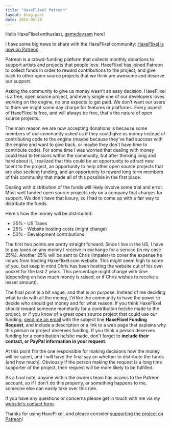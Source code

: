 ```yaml
---
title: "HaxeFlixel Patreon"
layout: blog-post
date: 2015-05-20
---
```


Hello HaxeFlixel enthusiast, [gamedevsam](https://twitter.com/gamedevsam) here!

I have some big news to share with the HaxeFlixel community: [HaxeFlixel is now on Patreon](http://www.patreon.com/haxeflixel).

Patreon is a crowd-funding platform that collects monthly donations to support artists and projects that people love. HaxeFlixel has joined Patreon to collect funds in order to reward contributions to the project, and give back to other open source projects that we think are awesome and deserve our support.

Asking the community to give us money wasn't an easy decision. HaxeFlixel is a free, open source project, and every single one of our developers loves working on the engine, no one expects to get paid. We don't want our users to think we might some day charge for features or platforms. Every aspect of HaxeFlixel is free, and will always be free, that's the nature of open source projects.

The main reason we are now accepting donations is because some members of our community asked us if they could give us money instead of contributing code to the engine (maybe because they've had success with the engine and want to give back, or maybe they don't have time to contribute code). For some time I was worried that dealing with money could lead to tensions within the community, but after thinking long and hard about it, I realized that this could be an opportunity to attract new talent to the project, an opportunity to help other open source projects that are also seeking funding, and an opportunity to reward long term members of this community that made all of this possible in the first place.

Dealing with distribution of the funds will likely involve some trial and error. Most well funded open source projects rely on a company that charges for support. We don't have that luxury, so I had to come up with a fair way to distribute the funds.

Here's how the money will be distributed:

* 25% - US Taxes
* 25% - Website hosting costs (might change)
* 50% - Development contributions

The first two points are pretty straight forward. Since I live in the US, I have to pay taxes on any money I receive in exchange for a service (in my case 25%). Another 25% will be sent to Chris (impaler) to cover the expense he incurs from hosting HaxeFlixel.com website. This might seem high to some of you, but keep in mind Chris has been hosting the website out of his own pocket for the last 2 years. This percentage might change with time (depending on how much money is raised, or if Chris wishes to receive a lesser amount).

The final point is a bit vague, and that is on purpose. Instead of me deciding what to do with all the money, I'd like the community to have the power to decide who should get money and for what reason. If you think HaxeFlixel should reward someone monetarily for a contribution he/she made to the project, or if you know of a great open source project that could use our funding, [send me an email](http://sambatista.com/contact) with the subject line __HaxeFlixel Funding Request__, and include a description or a link to a web page that explains why this person or project deserves funding. If you think a person deserves funding for a contribution he/she made, don't forget to __include their contact, or PayPal information in your request__.

At this point I'm the one responsible for making decisions how the money will be spent, and I will have the final say on whether to distribute the funds (and how much). Obviously if the person making the request is a long time supporter of the project, their request will be more likely to be fulfilled.

As a final note, anyone within the owners team has access to the Patreon account, so if I don't do this properly, or something happens to me, someone else can easily take over this role.

If you have any questions or concerns please get in touch with me via my [website's contact form](http://sambatista.com/contact).

Thanks for using HaxeFlixel, and please consider [supporting the project on Patreon](http://www.patreon.com/haxeflixel)!

